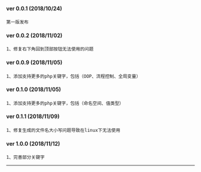 #### ver 0.0.1 (2018/10/24)
	第一版发布

#### ver 0.0.2 (2018/11/02)
	1、修复右下角回到顶部按钮无法使用的问题

#### ver 0.0.9 (2018/11/05)
	1、添加支持更多的php关键字，包括（OOP、流程控制、全局变量）

#### ver 0.1.0 (2018/11/05)
	1、添加支持更多的php关键字，包括（命名空间、值类型）

#### ver 0.1.1 (2018/11/09)
	1、修复生成的文件名大小写问题导致在linux下无法使用

#### ver 1.0.0 (2018/11/12)
	1、完善部分关键字
-----------------------------------------------------------------------------------------------------------